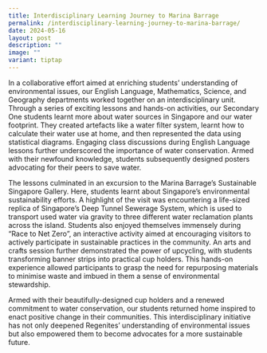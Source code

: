 ```yaml
---
title: Interdisciplinary Learning Journey to Marina Barrage
permalink: /interdisciplinary-learning-journey-to-marina-barrage/
date: 2024-05-16
layout: post
description: ""
image: ""
variant: tiptap
---
```

<p>In a collaborative effort aimed at enriching students’ understanding of
environmental issues, our English Language, Mathematics, Science, and Geography
departments worked together on an interdisciplinary unit. Through a series
of exciting lessons and hands-on activities, our Secondary One students
learnt more about water sources in Singapore and our water footprint. They
created artefacts like a water filter system, learnt how to calculate their
water use at home, and then represented the data using statistical diagrams.
Engaging class discussions during English Language lessons further underscored
the importance of water conservation. Armed with their newfound knowledge,
students subsequently designed posters advocating for their peers to save
water.</p>
<p>The lessons culminated in an excursion to the Marina Barrage’s Sustainable
Singapore Gallery. Here, students learnt about Singapore’s environmental
sustainability efforts. A highlight of the visit was encountering a life-sized
replica of Singapore’s Deep Tunnel Sewerage System, which is used to transport
used water via gravity to three different water reclamation plants across
the island. Students also enjoyed themselves immensely during “Race to
Net Zero”, an interactive activity aimed at encouraging visitors to actively
participate in sustainable practices in the community. An arts and crafts
session further demonstrated the power of upcycling, with students transforming
banner strips into practical cup holders. This hands-on experience allowed
participants to grasp the need for repurposing materials to minimise waste
and imbued in them a sense of environmental stewardship.</p>
<p>Armed with their beautifully-designed cup holders and a renewed commitment
to water conservation, our students returned home inspired to enact positive
change in their communities. This interdisciplinary initiative has not
only deepened Regenites’ understanding of environmental issues but also
empowered them to become advocates for a more sustainable future.</p>